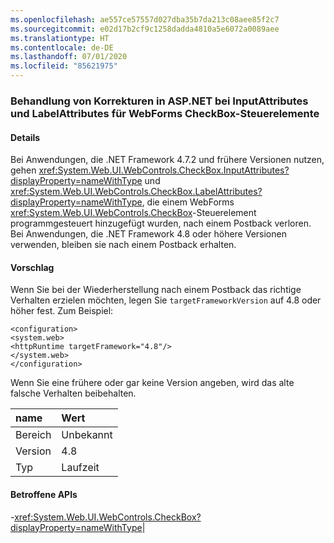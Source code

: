 ```yaml
---
ms.openlocfilehash: ae557ce57557d027dba35b7da213c08aee85f2c7
ms.sourcegitcommit: e02d17b2cf9c1258dadda4810a5e6072a0089aee
ms.translationtype: HT
ms.contentlocale: de-DE
ms.lasthandoff: 07/01/2020
ms.locfileid: "85621975"
---
```

### <a name="aspnet-fix-handling-of-inputattributes-and-labelattributes-for-webforms-checkbox-control"></a>Behandlung von Korrekturen in ASP.NET bei InputAttributes und LabelAttributes für WebForms CheckBox-Steuerelemente

#### <a name="details"></a>Details

Bei Anwendungen, die .NET Framework 4.7.2 und frühere Versionen nutzen, gehen <xref:System.Web.UI.WebControls.CheckBox.InputAttributes?displayProperty=nameWithType> und <xref:System.Web.UI.WebControls.CheckBox.LabelAttributes?displayProperty=nameWithType>, die einem WebForms <xref:System.Web.UI.WebControls.CheckBox>-Steuerelement programmgesteuert hinzugefügt wurden, nach einem Postback verloren. Bei Anwendungen, die .NET Framework 4.8 oder höhere Versionen verwenden, bleiben sie nach einem Postback erhalten.

#### <a name="suggestion"></a>Vorschlag

Wenn Sie bei der Wiederherstellung nach einem Postback das richtige Verhalten erzielen möchten, legen Sie <code>targetFrameworkVersion</code> auf 4.8 oder höher fest. Zum Beispiel:<pre><code class="lang-xml">&lt;configuration&gt;&#13;&#10;&lt;system.web&gt;&#13;&#10;&lt;httpRuntime targetFramework=&quot;4.8&quot;/&gt;&#13;&#10;&lt;/system.web&gt;&#13;&#10;&lt;/configuration&gt;&#13;&#10;</code></pre>Wenn Sie eine frühere oder gar keine Version angeben, wird das alte falsche Verhalten beibehalten.

| name    | Wert       |
|:--------|:------------|
| Bereich   |Unbekannt|
|Version|4.8|
|Typ|Laufzeit

#### <a name="affected-apis"></a>Betroffene APIs

-<xref:System.Web.UI.WebControls.CheckBox?displayProperty=nameWithType></li></ul>|
